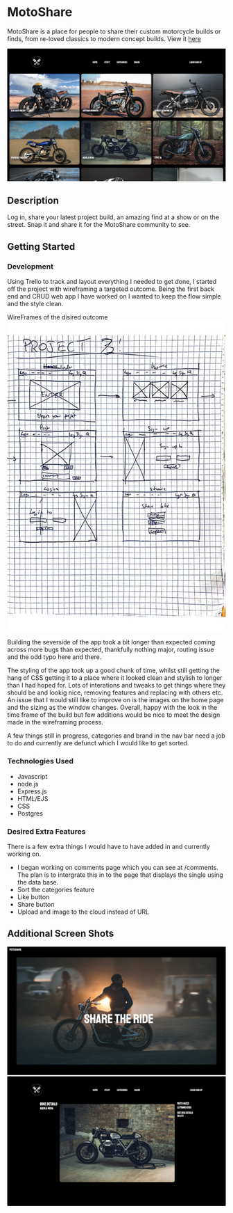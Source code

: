 # MotoShare

MotoShare is a place for people to share their custom motorcycle builds or finds, from re-loved classics to modern concept builds.
View it [here]( https://motoshare.onrender.com)



![alt text](/images/Screenshot%202023-06-30%20at%2000.34.39.png)



## Description

Log in, share your latest project build, an amazing find at a show or on the street. Snap it and share it for the MotoShare community to see. 

## Getting Started

### Development

Using Trello to track and layout everything I needed to get done, I started off the project with wireframing a targeted outcome. Being the first back end and CRUD web app I have worked on I wanted to keep the flow simple and the style clean.

WireFrames of the disired outcome
![alt text](/images/wireframes.jpg)

Building the severside of the app took a bit longer than expected coming across more bugs than expected, thankfully nothing major, routing issue and the odd typo here and there.

The styling of the app took up a good chunk of time, whilst still getting the hang of CSS getting it to a place where it looked clean and stylish to longer than I had hoped for. Lots of interations and tweaks to get things where they should be and lookig nice, removing features and replacing with others etc. An issue that I would still like to improve on is the images on the home page and the sizing as the window changes. Overall, happy with the look in the time frame of the build but few additions would be nice to meet the design made in the wireframing process.

A few things still in progress, categories and brand in the nav bar need a job to do and currently are defunct which I would like to get sorted. 


### Technologies Used

- Javascript
- node.js
- Express.js
- HTML/EJS
- CSS
- Postgres

### Desired Extra Features

There is a few extra things I would have to have added in and currently working on.

- I began working on comments page which you can see at /comments. The plan is to intergrate this in to the page that displays the single using the data base.
- Sort the categories feature
- Like button
- Share button
- Upload and image to the cloud instead of URL


## Additional Screen Shots


![alt text](/images/Screenshot%202023-06-30%20at%2000.34.21.png)
![alt text](/images/Screenshot%202023-06-30%20at%2000.35.15.png)





